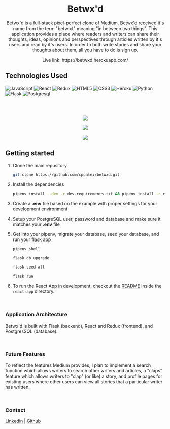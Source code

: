 <h1 align="center">Betwx'd</h1>

<p align="center">Betwx'd is a full-stack pixel-perfect clone of Medium. Betwx'd received it's name from the term "betwixt" meaning "in between two things". This application provides a place where readers and writers can share their thoughts, ideas, opinions and perspectives through articles written by it's users and read by it's users. In order to both write stories and share your thoughts about them, all you have to do is sign up.</p>

<p align="center">Live link: https://betwxd.herokuapp.com/</p>

## Technologies Used
![JavaScript](https://img.shields.io/badge/javascript-%23323330.svg?style=for-the-badge&logo=javascript&logoColor=%23F7DF1E)
![React](https://img.shields.io/badge/react-%2320232a.svg?style=for-the-badge&logo=react&logoColor=%2361DAFB)
![Redux](https://img.shields.io/badge/redux-%23593d88.svg?style=for-the-badge&logo=redux&logoColor=white)
![HTML5](https://img.shields.io/badge/html5-%23E34F26.svg?style=for-the-badge&logo=html5&logoColor=white)
![CSS3](https://img.shields.io/badge/css3-%231572B6.svg?style=for-the-badge&logo=css3&logoColor=white)
![Heroku](https://img.shields.io/badge/heroku-%23430098.svg?style=for-the-badge&logo=heroku&logoColor=white)
![Python](https://img.shields.io/badge/Python-FFD43B?style=for-the-badge&logo=python&logoColor=blue)
![Flask](https://img.shields.io/badge/Flask-000000?style=for-the-badge&logo=flask&logoColor=white)
![Postgresql](https://img.shields.io/badge/PostgreSQL-316192?style=for-the-badge&logo=postgresql&logoColor=white)

<br>

##

<p align="center">
  <img src="https://user-images.githubusercontent.com/93879557/179378583-5c6c2806-ab92-42b4-b3c2-36f37786b636.gif" />
</p>

<p align="center">
  <img src="https://user-images.githubusercontent.com/93879557/179380286-4dd16e3b-4abb-4adb-b1fb-c86aced93f14.gif" />
</p>

<p align="center">
  <img src="https://user-images.githubusercontent.com/93879557/179379274-97a4d58e-fff4-4166-b4fb-e38b93d0991d.gif" />
</p>

## Getting started
1. Clone the main repository

   ```bash
   git clone https://github.com/cpualei/betwxd.git
   ```

2. Install the dependencies

      ```bash
      pipenv install --dev -r dev-requirements.txt && pipenv install -r requirements.txt
      ```

3. Create a **.env** file based on the example with proper settings for your
   development environment
4. Setup your PostgreSQL user, password and database and make sure it matches your **.env** file

5. Get into your pipenv, migrate your database, seed your database, and run your flask app

   ```bash
   pipenv shell
   ```

   ```bash
   flask db upgrade
   ```

   ```bash
   flask seed all
   ```

   ```bash
   flask run
   ```

6. To run the React App in development, checkout the [README](./react-app/README.md) inside the `react-app` directory.

<br>

### Application Architecture

Betwx'd is built with Flask (backend), React and Redux (frontend), and PostgresSQL (database).

<br>

### Future Features
To reflect the features Medium provides, I plan to implement a search function which allows writers to search other writers and articles, a "claps" feature which allows writers to "clap" (or like) a story, and profile pages for existing users where other users can view all stories that a particular writer has written.

<br>

### Contact
<a href="https://www.linkedin.com/in/caitlin-buen-lucas/">Linkedin</a> | <a href="https://github.com/cpualei/">Github</a>
